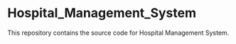 # Hospital_Management_System
This repository contains the source code for Hospital Management System.
